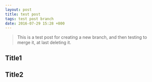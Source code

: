 ```yaml
---
layout: post
title: test post
tags: test post branch
date: 2016-07-29 15:28 +800
---
```


> This is a test post for creating a new branch, and then testing to merge it, at last deleting it.

<!--more-->

## Title1

## Title2
